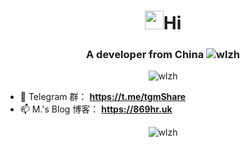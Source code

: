 <h1 align="center"> <img src="https://raw.githubusercontent.com/iampavangandhi/iampavangandhi/master/gifs/Hi.gif" width="30px">Hi</h1>
<h3 align="center">A developer from China <img src="https://visitor-badge.laobi.icu/badge?page_id=wlzh" alt="wlzh" /></h3>
<p align="center"> <img src="https://github-profile-trophy.vercel.app/?username=wlzh&title=Stars,Followers,Repositories,Commit,Issues,PullRequest&column=6" alt="wlzh" /></p>

- 👯  Telegram  群： **https://t.me/tgmShare**
- 📫 M.'s Blog 博客： **https://869hr.uk**
<p align="center">
<img src="https://github-readme-stats.vercel.app/api?username=wlzh&show_icons=true&theme=tokyonight&hide=prs,contribs)" alt="wlzh" />
</p>
